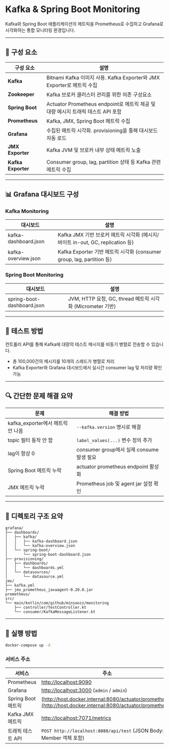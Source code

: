# Kafka & Spring Boot Monitoring

Kafka와 Spring Boot 애플리케이션의 메트릭을 Prometheus로 수집하고 Grafana로 시각화하는 통합 모니터링 환경입니다.

---

## 🧱 구성 요소

| 구성 요소              | 설명                                                           |
| ------------------ | ------------------------------------------------------------ |
| **Kafka**          | Bitnami Kafka 이미지 사용. Kafka Exporter와 JMX Exporter로 메트릭 수집   |
| **Zookeeper**      | Kafka 브로커 클러스터 관리를 위한 의존 구성요소                                |
| **Spring Boot**    | Actuator Prometheus endpoint로 메트릭 제공 및 대량 메시지 트래픽 테스트 API 포함 |
| **Prometheus**     | Kafka, JMX, Spring Boot 메트릭 수집                               |
| **Grafana**        | 수집된 메트릭 시각화. provisioning을 통해 대시보드 자동 로드                     |
| **JMX Exporter**   | Kafka JVM 및 브로커 내부 상태 메트릭 노출                                 |
| **Kafka Exporter** | Consumer group, lag, partition 상태 등 Kafka 관련 메트릭 수집          |

---

## 📊 Grafana 대시보드 구성

### Kafka Monitoring

| 대시보드                 | 설명                                                           |
| -------------------- | ------------------------------------------------------------ |
| kafka-dashboard.json | Kafka JMX 기반 브로커 메트릭 시각화 (메시지/바이트 in-out, GC, replication 등) |
| kafka-overview\.json | Kafka Exporter 기반 메트릭 시각화 (consumer group, lag, partition 등) |

### Spring Boot Monitoring

| 대시보드                       | 설명                                               |
| -------------------------- | ------------------------------------------------ |
| spring-boot-dashboard.json | JVM, HTTP 요청, GC, thread 메트릭 시각화 (Micrometer 기반) |

---

## 🧪 테스트 방법

컨트롤러 API를 통해 Kafka에 대량의 테스트 메시지를 비동기 병렬로 전송할 수 있습니다.

* 총 100,000건의 메시지를 10개의 스레드가 병렬로 처리
* Kafka Exporter와 Grafana 대시보드에서 실시간 consumer lag 및 처리량 확인 가능

---

## 🔍 간단한 문제 해결 요약

| 문제                         | 해결 방법                             |
| -------------------------- | --------------------------------- |
| kafka\_exporter에서 메트릭 안 나옴 | `--kafka.version` 명시로 해결          |
| topic 필터 동작 안 함            | `label_values(...)` 변수 정의 추가      |
| lag이 항상 0                  | consumer group에서 실제 consume 발생 필요 |
| Spring Boot 메트릭 누락         | actuator prometheus endpoint 활성화  |
| JMX 메트릭 누락                 | Prometheus job 및 agent jar 설정 확인  |

---

## 📁 디렉토리 구조 요약

```
grafana/
├── dashboards/
│   ├── kafka/
│   │   ├── kafka-dashboard.json
│   │   └── kafka-overview.json
│   └── spring-boot/
│       └── spring-boot-dashboard.json
├── provisioning/
│   ├── dashboards/
│   │   └── dashboards.yml
│   └── datasources/
│       └── datasource.yml
jmx/
├── kafka.yml
├── jmx_prometheus_javaagent-0.20.0.jar
prometheus/
src/
└── main/kotlin/com/github/minsoozz/monitoring
    ├── controller/TestController.kt
    └── consumer/KafkaMessageListener.kt
```

---

## 🚀 실행 방법

```bash
docker-compose up -d
```

### 서비스 주소

| 서비스             | 주소                                                                                                           |
| --------------- |--------------------------------------------------------------------------------------------------------------|
| Prometheus      | [http://localhost:9090](http://localhost:9090)                                                               |
| Grafana         | [http://localhost:3000](http://localhost:3000) (`admin` / `admin`)                                           |
| Spring Boot 메트릭 | [http://host.docker.internal:8080/actuator/prometheus](http://host.docker.internal:8080/actuator/prometheus) |
| Kafka JMX 메트릭   | [http://localhost:7071/metrics](http://localhost:7071/metrics)                                               |
| 트래픽 테스트 API     | `POST http://localhost:8080/api/test` (JSON Body: Member 객체 포함)                                              |